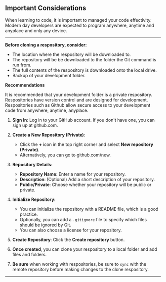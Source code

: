## Important Considerations

When learning to code, it is important to managed your code effectivity.  Modern day developers are expected to program anywhere, anytime and anyplace and only any device.

---

**Before cloning a respository, consider:**
   - The location where the respository will be downloaded to.
   - The repository will be be downloaded to the folder the Git command is run from.
   - The full contents of the respository is downloaded onto the local drive.
   - Backup of your development folder.

**Recommendations**

It is recommended that your development folder is a private respository.  Respositories have version control and are designed for development.  Respositories such as Github allow secure access to your development code from anywhere, anytime, anyplace.

1. **Sign In**: Log in to your GitHub account. If you don't have one, you can sign up at github.com.

2. **Create a New Repository (Private)**:
   - Click the **+** icon in the top right corner and select **New repository (Private)**.
   - Alternatively, you can go to github.com/new.

3. **Repository Details**:
   - **Repository Name**: Enter a name for your repository.
   - **Description**: (Optional) Add a short description of your repository.
   - **Public/Private**: Choose whether your repository will be public or private.

4. **Initialize Repository**:
   - You can initialize the repository with a README file, which is a good practice.
   - Optionally, you can add a `.gitignore` file to specify which files should be ignored by Git.
   - You can also choose a license for your repository.

5. **Create Repository**: Click the **Create repository** button.
6. **Once created**, you can clone your respository to a local folder and add files and folders.
7. **Be sure** when working with respositories,  be sure to `sync` with the remote repository before making changes to the clone respository.

---

